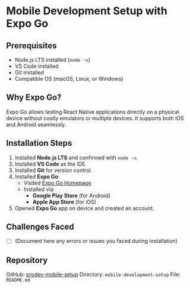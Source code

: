 # Mobile Development Setup with Expo Go

## Prerequisites
- Node.js LTS installed (`node -v`)
- VS Code installed
- Git installed
- Compatible OS (macOS, Linux, or Windows)

## Why Expo Go?
Expo Go allows testing React Native applications directly on a physical device without costly emulators or multiple devices. It supports both iOS and Android seamlessly.

## Installation Steps
1. Installed **Node.js LTS** and confirmed with `node -v`.
2. Installed **VS Code** as the IDE.
3. Installed **Git** for version control.
4. Installed **Expo Go**:
   - Visited [Expo Go Homepage](https://expo.dev/go)
   - Installed via:
     - **Google Play Store** (for Android)
     - **Apple App Store** (for iOS)
5. Opened **Expo Go** app on device and created an account.

## Challenges Faced
- [ ] (Document here any errors or issues you faced during installation)

## Repository
GitHub: [prodev-mobile-setup](https://github.com/<your-username>/prodev-mobile-setup)
Directory: `mobile-development-setup`
File: `README.md`
